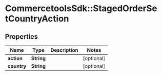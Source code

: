 # CommercetoolsSdk::StagedOrderSetCountryAction

## Properties
Name | Type | Description | Notes
------------ | ------------- | ------------- | -------------
**action** | **String** |  | [optional] 
**country** | **String** |  | [optional] 

